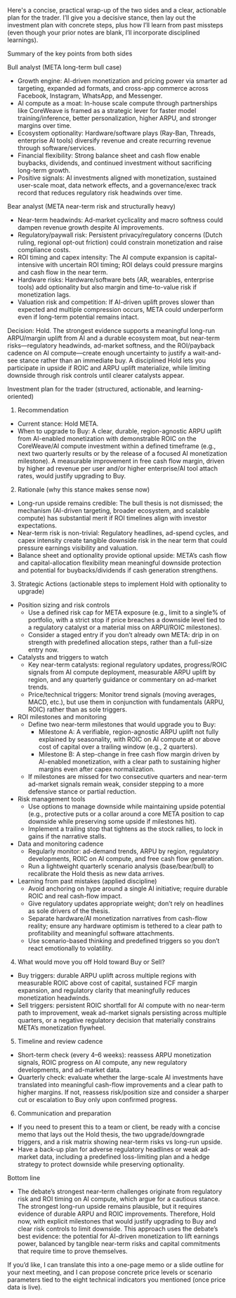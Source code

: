 Here's a concise, practical wrap-up of the two sides and a clear, actionable plan for the trader. I’ll give you a decisive stance, then lay out the investment plan with concrete steps, plus how I’ll learn from past missteps (even though your prior notes are blank, I’ll incorporate disciplined learnings).

Summary of the key points from both sides

Bull analyst (META long-term bull case)
- Growth engine: AI-driven monetization and pricing power via smarter ad targeting, expanded ad formats, and cross-app commerce across Facebook, Instagram, WhatsApp, and Messenger.
- AI compute as a moat: In-house scale compute through partnerships like CoreWeave is framed as a strategic lever for faster model training/inference, better personalization, higher ARPU, and stronger margins over time.
- Ecosystem optionality: Hardware/software plays (Ray-Ban, Threads, enterprise AI tools) diversify revenue and create recurring revenue through software/services.
- Financial flexibility: Strong balance sheet and cash flow enable buybacks, dividends, and continued investment without sacrificing long-term growth.
- Positive signals: AI investments aligned with monetization, sustained user-scale moat, data network effects, and a governance/exec track record that reduces regulatory risk headwinds over time.

Bear analyst (META near-term risk and structurally heavy)
- Near-term headwinds: Ad-market cyclicality and macro softness could dampen revenue growth despite AI improvements.
- Regulatory/paywall risk: Persistent privacy/regulatory concerns (Dutch ruling, regional opt-out friction) could constrain monetization and raise compliance costs.
- ROI timing and capex intensity: The AI compute expansion is capital-intensive with uncertain ROI timing; ROI delays could pressure margins and cash flow in the near term.
- Hardware risks: Hardware/software bets (AR, wearables, enterprise tools) add optionality but also margin and time-to-value risk if monetization lags.
- Valuation risk and competition: If AI-driven uplift proves slower than expected and multiple compression occurs, META could underperform even if long-term potential remains intact.

Decision: Hold. The strongest evidence supports a meaningful long-run ARPU/margin uplift from AI and a durable ecosystem moat, but near-term risks—regulatory headwinds, ad-market softness, and the ROI/payback cadence on AI compute—create enough uncertainty to justify a wait-and-see stance rather than an immediate buy. A disciplined Hold lets you participate in upside if ROIC and ARPU uplift materialize, while limiting downside through risk controls until clearer catalysts appear.

Investment plan for the trader (structured, actionable, and learning-oriented)

1) Recommendation
- Current stance: Hold META.
- When to upgrade to Buy: A clear, durable, region-agnostic ARPU uplift from AI-enabled monetization with demonstrable ROIC on the CoreWeave/AI compute investment within a defined timeframe (e.g., next two quarterly results or by the release of a focused AI monetization milestone). A measurable improvement in free cash flow margin, driven by higher ad revenue per user and/or higher enterprise/AI tool attach rates, would justify upgrading to Buy.

2) Rationale (why this stance makes sense now)
- Long-run upside remains credible: The bull thesis is not dismissed; the mechanism (AI-driven targeting, broader ecosystem, and scalable compute) has substantial merit if ROI timelines align with investor expectations.
- Near-term risk is non-trivial: Regulatory headlines, ad-spend cycles, and capex intensity create tangible downside risk in the near term that could pressure earnings visibility and valuation.
- Balance sheet and optionality provide optional upside: META’s cash flow and capital-allocation flexibility mean meaningful downside protection and potential for buybacks/dividends if cash generation strengthens.

3) Strategic Actions (actionable steps to implement Hold with optionality to upgrade)
- Position sizing and risk controls
  - Use a defined risk cap for META exposure (e.g., limit to a single% of portfolio, with a strict stop if price breaches a downside level tied to a regulatory catalyst or a material miss on ARPU/ROIC milestones).
  - Consider a staged entry if you don’t already own META: drip in on strength with predefined allocation steps, rather than a full-size entry now.
- Catalysts and triggers to watch
  - Key near-term catalysts: regional regulatory updates, progress/ROIC signals from AI compute deployment, measurable ARPU uplift by region, and any quarterly guidance or commentary on ad-market trends.
  - Price/technical triggers: Monitor trend signals (moving averages, MACD, etc.), but use them in conjunction with fundamentals (ARPU, ROIC) rather than as sole triggers.
- ROI milestones and monitoring
  - Define two near-term milestones that would upgrade you to Buy:
    - Milestone A: A verifiable, region-agnostic ARPU uplift not fully explained by seasonality, with ROIC on AI compute at or above cost of capital over a trailing window (e.g., 2 quarters).
    - Milestone B: A step-change in free cash flow margin driven by AI-enabled monetization, with a clear path to sustaining higher margins even after capex normalization.
  - If milestones are missed for two consecutive quarters and near-term ad-market signals remain weak, consider stepping to a more defensive stance or partial reduction.
- Risk management tools
  - Use options to manage downside while maintaining upside potential (e.g., protective puts or a collar around a core META position to cap downside while preserving some upside if milestones hit).
  - Implement a trailing stop that tightens as the stock rallies, to lock in gains if the narrative stalls.
- Data and monitoring cadence
  - Regularly monitor: ad-demand trends, ARPU by region, regulatory developments, ROIC on AI compute, and free cash flow generation.
  - Run a lightweight quarterly scenario analysis (base/bear/bull) to recalibrate the Hold thesis as new data arrives.
- Learning from past mistakes (applied discipline)
  - Avoid anchoring on hype around a single AI initiative; require durable ROIC and real cash-flow impact.
  - Give regulatory updates appropriate weight; don’t rely on headlines as sole drivers of the thesis.
  - Separate hardware/AI monetization narratives from cash-flow reality; ensure any hardware optimism is tethered to a clear path to profitability and meaningful software attachments.
  - Use scenario-based thinking and predefined triggers so you don’t react emotionally to volatility.

4) What would move you off Hold toward Buy or Sell?
- Buy triggers: durable ARPU uplift across multiple regions with measurable ROIC above cost of capital, sustained FCF margin expansion, and regulatory clarity that meaningfully reduces monetization headwinds.
- Sell triggers: persistent ROIC shortfall for AI compute with no near-term path to improvement, weak ad-market signals persisting across multiple quarters, or a negative regulatory decision that materially constrains META’s monetization flywheel.

5) Timeline and review cadence
- Short-term check (every 4–6 weeks): reassess ARPU monetization signals, ROIC progress on AI compute, any new regulatory developments, and ad-market data.
- Quarterly check: evaluate whether the large-scale AI investments have translated into meaningful cash-flow improvements and a clear path to higher margins. If not, reassess risk/position size and consider a sharper cut or escalation to Buy only upon confirmed progress.

6) Communication and preparation
- If you need to present this to a team or client, be ready with a concise memo that lays out the Hold thesis, the two upgrade/downgrade triggers, and a risk matrix showing near-term risks vs long-run upside.
- Have a back-up plan for adverse regulatory headlines or weak ad-market data, including a predefined loss-limiting plan and a hedge strategy to protect downside while preserving optionality.

Bottom line
- The debate’s strongest near-term challenges originate from regulatory risk and ROI timing on AI compute, which argue for a cautious stance. The strongest long-run upside remains plausible, but it requires evidence of durable ARPU and ROIC improvements. Therefore, Hold now, with explicit milestones that would justify upgrading to Buy and clear risk controls to limit downside. This approach uses the debate’s best evidence: the potential for AI-driven monetization to lift earnings power, balanced by tangible near-term risks and capital commitments that require time to prove themselves.

If you’d like, I can translate this into a one-page memo or a slide outline for your next meeting, and I can propose concrete price levels or scenario parameters tied to the eight technical indicators you mentioned (once price data is live).